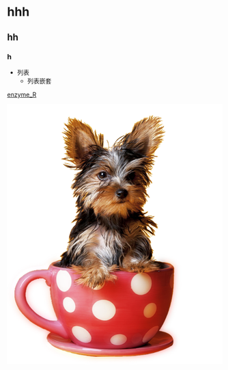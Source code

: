 # hhh
## hh
### h
- 列表
  - 列表嵌套
  
[enzyme_R](https://glacierhole.github.io/EnzymeYun.html)


![](puppy.png)
